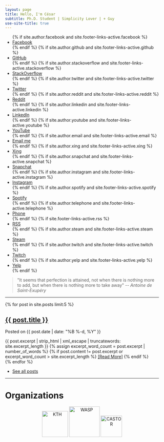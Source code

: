 ```yaml
---
layout: page
title: Hello, I'm César
subtitle: Ph.D. Student | Simplicity Lover | + Guy
use-site-title: true
---
```


<!--
bigimg: [
'/img/intro5.jpg': "A goal without a good plan and hard work is just a wish.", 
'/img/intro5.jpg': "Computer Science is not about machines, in the same way that astronomy is not about telescopes.", '/img/intro5.jpg': "The best defense against bugs is to make them impossible by design.",
'/img/intro5.jpg': "The hardest single part of building a software system is deciding precisely what to build.",
'/img/intro5.jpg': "What we call chaos is just patterns we haven’t recognized. What we call random is just patterns we can’t decipher.",
'/img/intro5.jpg': "Use the source code, Luke!",
]
css: '/css/extend-home.css'
-->


<ul class="list-inline text-center footer-links">
          {% if site.author.facebook and site.footer-links-active.facebook %}
          <li>
            <a href="https://www.facebook.com/{{ site.author.facebook }}" title="Facebook">
              <span class="fa-stack fa" aria-hidden="true">
                <i class="fa fa-circle fa-stack-1x"></i>
                <i class="fa fa-facebook fa-stack-1x fa-inverse"></i>
              </span>
              <span class="sr-only">Facebook</span>
            </a>
          </li>
          {% endif %}
          {% if site.author.github and site.footer-links-active.github %}
          <li>
            <a href="https://github.com/{{ site.author.github }}" title="My GitHub Profile">
              <span class="fa-stack fa" aria-hidden="true" >
                <i class="fa fa-github fa-stack-1x" ></i>
              </span>
              <span class="sr-only">GitHub</span>
            </a>
          </li>
          {% endif %}
          	  {% if site.author.stackoverflow and site.footer-links-active.stackoverflow %}
                    <li>
                      <a href="https://stackoverflow.com/users/{{ site.author.stackoverflow}}" title="My StackOverflow Profile">
                        <span class="fa-stack fa" aria-hidden="true">
                          <i class="fa fa-stack-overflow fa-stack-1x"></i>
                        </span>
                        <span class="sr-only">StackOverflow</span>
                      </a>
                    </li>
                    {% endif %}
		  {% if site.author.twitter and site.footer-links-active.twitter %}
          <li>
            <a href="https://twitter.com/{{ site.author.twitter }}" title="Twitter">
              <span class="fa-stack fa" aria-hidden="true">
                <i class="fa fa-circle fa-stack-1x"></i>
                <i class="fa fa-twitter fa-stack-1x"></i>
              </span>
              <span class="sr-only">Twitter</span>
            </a>
          </li>
          {% endif %}
	  {% if site.author.reddit and site.footer-links-active.reddit %}
          <li>
            <a href="https://reddit.com/u/{{ site.author.reddit }}" title="Reddit">
              <span class="fa-stack fa" aria-hidden="true">
                <i class="fa fa-circle fa-stack-1x"></i>
                <i class="fa fa-reddit fa-stack-1x"></i>
              </span>
              <span class="sr-only">Reddit</span>
            </a>
          </li>
          {% endif %}
                 {% if site.author.linkedin and site.footer-links-active.linkedin %}
                  <li>
                     <a href="https://linkedin.com/in/{{ site.author.linkedin }}" title="My LinkedIn Profile">
                     <span class="fa-stack fa" aria-hidden="true">
                       <i class="fa fa-linkedin fa-stack-1x"></i>
                     </span>
                        <span class="sr-only">LinkedIn</span>
                     </a>
                  </li>
          {% endif %}
          {% if site.author.youtube and site.footer-links-active.youtube %}
                    <li>
                      <a href="https://www.youtube.com/{{ site.author.youtube }}" title="My YouTube Profile">
                      <span class="fa-stack fa" aria-hidden="true">
                          <i class="fa fa-youtube fa-stack-1x"></i>
                        </span>
                        <span class="sr-only">YouTube</span>
                      </a>
                    </li>
                    {% endif %}
		  {% if site.author.email and site.footer-links-active.email %}
          <li>
            <a href="mailto:{{ site.author.email }}" title="Email me">
              <span class="fa-stack fa" aria-hidden="true">
                <i class="fa fa-envelope fa-stack-1x"></i>
              </span>
              <span class="sr-only">Email me</span>
            </a>
          </li>
          {% endif %}
		  {% if site.author.xing and site.footer-links-active.xing %}
          <li>
            <a href="https://www.xing.com/profile/{{ site.author.xing }}" title="Xing">
              <span class="fa-stack fa" aria-hidden="true">
                <i class="fa fa-circle fa-stack-1x"></i>
                <i class="fa fa-xing fa-stack-1x"></i>
              </span>
              <span class="sr-only">Xing</span>
            </a>
          </li>
          {% endif %}
      {% if site.author.snapchat and site.footer-links-active.snapchat %}
          <li>
            <a href="https://www.snapchat.com/add/{{ site.author.snapchat }}" title="Snapchat">
              <span class="fa-stack fa" aria-hidden="true">
                <i class="fa fa-circle fa-stack-1x"></i>
                <i class="fa fa-snapchat-ghost fa-stack-1x"></i>
              </span>
              <span class="sr-only">Snapchat</span>
            </a>
          </li>
          {% endif %}
      {% if site.author.instagram and site.footer-links-active.instagram %}
          <li>
            <a href="https://www.instagram.com/{{ site.author.instagram }}" title="Instagram">
              <span class="fa-stack fa" aria-hidden="true">
                <i class="fa fa-circle fa-stack-1x"></i>
                <i class="fa fa-instagram fa-stack-1x"></i>
              </span>
              <span class="sr-only">Instagram</span>
            </a>
          </li>
          {% endif %}
      {% if site.author.spotify and site.footer-links-active.spotify %}
          <li>
            <a href="https://open.spotify.com/user/{{ site.author.spotify }}" title="Spotify">
              <span class="fa-stack fa" aria-hidden="true">
                <i class="fa fa-circle fa-stack-1x"></i>
                <i class="fa fa-spotify fa-stack-1x"></i>
              </span>
              <span class="sr-only">Spotify</span>
            </a>
          </li>
       {% endif %}
      {% if site.author.telephone and site.footer-links-active.telephone %}
          <li>
            <a href="tel:{{ site.author.telephone }}" title="Phone">
              <span class="fa-stack fa" aria-hidden="true">
                <i class="fa fa-circle fa-stack-1x"></i>
                <i class="fa fa-phone fa-stack-1x"></i>
              </span>
              <span class="sr-only">Phone</span>
            </a>
          </li>
        {% endif %}
		  {% if site.footer-links-active.rss %}
          <li>
            <a href="{{ '/feed.xml' | prepend: site.baseurl }}" title="RSS">
              <span class="fa-stack fa" aria-hidden="true">
                <i class="fa fa-circle fa-stack-1x"></i>
                <i class="fa fa-rss fa-stack-1x"></i>
              </span>
              <span class="sr-only">RSS</span>
            </a>
          </li>
          {% endif %}
      {% if site.author.steam and site.footer-links-active.steam %}
          <li>
            <a href="https://steamcommunity.com/id/{{ site.author.steam }}" title="Steam">
              <span class="fa-stack fa" aria-hidden="true">
                <i class="fa fa-circle fa-stack-1x"></i>
                <i class="fa fa-steam fa-stack-1x"></i>
              </span>
              <span class="sr-only">Steam</span>
            </a>
          </li>
          {% endif %}
      {% if site.author.twitch and site.footer-links-active.twitch %}
          <li>
            <a href="https://www.twitch.tv/{{ site.author.twitch }}" title="Twitch">
              <span class="fa-stack fa" aria-hidden="true">
                <i class="fa fa-circle fa-stack-1x"></i>
                <i class="fa fa-twitch fa-stack-1x"></i>
              </span>
              <span class="sr-only">Twitch</span>
            </a>
          </li>
          {% endif %}
      {% if site.author.yelp and site.footer-links-active.yelp %}
          <li>
            <a href="https://{{ site.author.yelp }}.yelp.com" title="Yelp">
              <span class="fa-stack fa" aria-hidden="true">
                <i class="fa fa-circle fa-stack-1x"></i>
                <i class="fa fa-yelp fa-stack-1x "></i>
              </span>
              <span class="sr-only">Yelp</span>
            </a>
          </li>
          {% endif %}
        </ul>


> "It seems that perfection is attained, not when there is nothing more to add, but when there is nothing more to take away"
> -- <cite>Antoine de Saint-Exupéry</cite>



<!-- The ultimate defense is to drive the complexity of the ultimate attack up so high that the cost of attack is too high to be worth performing -->


---

<!-- <h1 class="text-center">Recent Posts</h1> -->
<div class="posts-list">
  {% for post in site.posts limit:5 %}
  <article class="text-left" >
    <span class="text-left">  
        <a href="{{ post.url | prepend: site.baseurl }}" class="post-title-main">
          <h2 class="post-title-main">{{ post.title }}</h2>
        </a>
            <p class="post-meta-index">
              Posted on {{ post.date | date: "%B %-d, %Y" }}
            </p>
    </span>
        <div class="post-entry-container">
          <div class="post-entry">
            {{ post.excerpt | strip_html | xml_escape | truncatewords: site.excerpt_length }} {% assign excerpt_word_count = post.excerpt
            | number_of_words %} {% if post.content != post.excerpt or excerpt_word_count > site.excerpt_length %}
            <a href="{{ post.url | prepend: site.baseurl }}" class="post-read-more">[Read&nbsp;More]</a>
            {% endif %}
          </div>
        </div>
  </article>
  {% endfor %}

<br>
<ul class="pager main-pager">
  <li>
    <a class="text-right" href="{{site.baseurl}}/blog">See all posts </a>
  </li>
</ul>

</div>



---

<h1 class="text-center">Organizations </h1>

<p align="center">
<a href="https://www.kth.se"><img class="" title="KTH" src="https://www.cesarsotovalero.net/img/logos/kth_logo.png" alt="KTH" height="85"></a>
<a href="http://wasp-sweden.org"><img class="" title="WASP" src="https://www.cesarsotovalero.net/img/logos/wasp_logo.png" alt="WASP" height="100"></a>
<a href="https://www.castor.kth.se"><img class="" title="CASTOR" src="https://www.cesarsotovalero.net/img/logos/castor_logo.png" alt="CASTOR" height="70"> </a>
</p>

 
 


